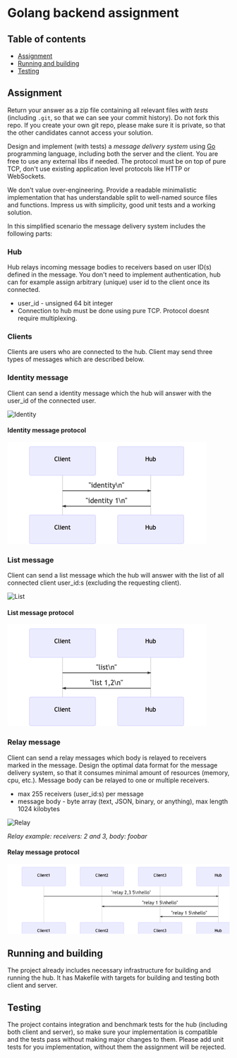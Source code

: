 # Golang backend assignment

## Table of contents

* [Assignment](#assignment)
* [Running and building](#running-and-building)
* [Testing](#testing)

## Assignment

Return your answer as a zip file containing all relevant files _with tests_ (including `.git`, so that we can see your commit history).
Do not fork this repo.
If you create your own git repo, please make sure it is private, so that the other candidates cannot access your solution.

Design and implement (with tests) a _message delivery system_ using [Go](http://golang.org/) programming language,
including both the server and the client.
You are free to use any external libs if needed.
The protocol must be on top of pure TCP, don't use existing application level protocols like HTTP or WebSockets.

We don't value over-engineering.
Provide a readable minimalistic implementation that has understandable split to well-named source files and functions.
Impress us with simplicity, good unit tests and a working solution.

In this simplified scenario the message delivery system includes the following parts:

### Hub

Hub relays incoming message bodies to receivers based on user ID(s) defined in the message.
You don't need to implement authentication, hub can for example assign arbitrary (unique) user id to the client once its connected.

- user_id - unsigned 64 bit integer
- Connection to hub must be done using pure TCP. Protocol doesnt require multiplexing.

### Clients

Clients are users who are connected to the hub. Client may send three types of messages which are described below.

### Identity message
Client can send a identity message which the hub will answer with the user_id of the connected user.

![Identity](docs/identity.seq.png)

#### Identity message protocol
![Identity](docs/identity_protocol.png)

### List message
Client can send a list message which the hub will answer with the list of all connected client user_id:s (excluding the requesting client).

![List](docs/list.seq.png)

#### List message protocol
![List](docs/list_protocol.png)

### Relay message
Client can send a relay messages which body is relayed to receivers marked in the message.
Design the optimal data format for the message delivery system, so that it consumes minimal amount of resources (memory, cpu, etc.).
Message body can be relayed to one or multiple receivers.

- max 255 receivers (user_id:s) per message
- message body - byte array (text, JSON, binary, or anything), max length 1024 kilobytes

![Relay](docs/relay.seq.png)

*Relay example: receivers: 2 and 3, body: foobar*

#### Relay message protocol
![Relay](docs/relay_protocol.png)

## Running and building

The project already includes necessary infrastructure for building and running the hub.
It has Makefile with targets for building and testing both client and server.

## Testing

The project contains integration and benchmark tests for the hub (including both client and server), 
so make sure your implementation is compatible and the tests pass without making major changes to them.
Please add unit tests for you implementation, without them the assignment will be rejected.
